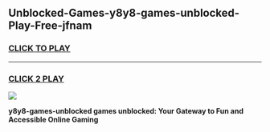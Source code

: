 
## Unblocked-Games-y8y8-games-unblocked-Play-Free-jfnam
<h3>
<a href="https://premium76.site?title=y8y8-games-unblocked&ref=23A">CLICK TO PLAY</a></h3>
<hr>

<h3>
<a href="https://premium76.site?title=y8y8-games-unblocked&ref=23A">CLICK 2 PLAY</a>
  
</h3>

<a href="https://premium76.site?title=y8y8-games-unblocked&ref=23A"><img src="https://clearcache.store/games.png"></a>


**y8y8-games-unblocked games unblocked: Your Gateway to Fun and Accessible Online Gaming**
